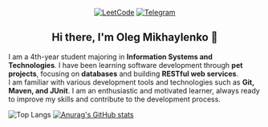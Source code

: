 <div align="center">

[![LeetCode](https://img.shields.io/badge/LeetCode-FFA116?style=for-the-badge&logo=leetcode&logoColor=white)](https://leetcode.com/u/LestFeeD/)
[![Telegram](https://img.shields.io/badge/Telegram-2CA5E0?style=for-the-badge&logo=telegram&logoColor=white)](https://t.me/OlegStrex)

## Hi there, I'm Oleg Mikhaylenko 👋
</div>

 I am a 4th-year student majoring in **Information Systems and Technologies**. I have been learning software development through **pet projects**, focusing on **databases** and building **RESTful web services**.  
I am familiar with various development tools and technologies such as **Git, Maven, and JUnit**. I am an enthusiastic and motivated learner, always ready to improve my skills and contribute to the development process.  

![Top Langs](https://github-readme-stats.vercel.app/api/top-langs/?username=LestFeeD&layout=compact&theme=dark)
[![Anurag's GitHub stats](https://github-readme-stats.vercel.app/api?username=LestFeeD&theme=dark&hide_border=true)](https://github.com/anuraghazra/github-readme-stats)

